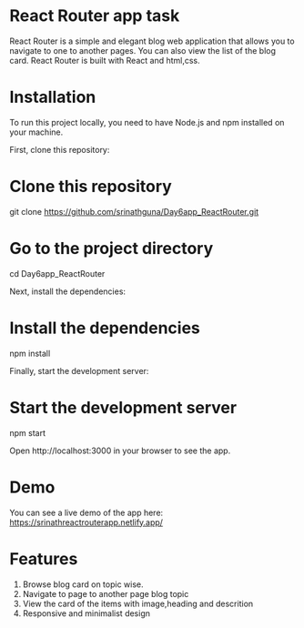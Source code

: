 # React Router app task
React Router is a simple and elegant blog web application that allows you to navigate to one to another pages. You can also view the list of the blog card. React Router is built with React and html,css.

# Installation
To run this project locally, you need to have Node.js and npm installed on your machine.

First, clone this repository:

# Clone this repository
git clone https://github.com/srinathguna/Day6app_ReactRouter.git

# Go to the project directory
cd Day6app_ReactRouter

Next, install the dependencies:

# Install the dependencies
npm install

Finally, start the development server:

# Start the development server
npm start

Open http://localhost:3000 in your browser to see the app.

# Demo
You can see a live demo of the app here: https://srinathreactrouterapp.netlify.app/

# Features
1. Browse blog card on topic wise.
2. Navigate to page to another page blog topic
3. View the card of the items with image,heading and descrition
4. Responsive and minimalist design